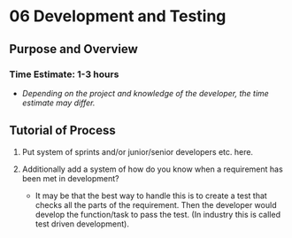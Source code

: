 # 06 Development and Testing


## Purpose and Overview

### Time Estimate: 1-3 hours
- *Depending on the project and knowledge of the developer, the time estimate may differ.*

## Tutorial of Process

1. Put system of sprints and/or junior/senior developers etc. here.

1. Additionally add a system of how do you know when a requirement has been met in development?

    - It may be that the best way to handle this is to create a test that checks all the parts of the requirement. Then the developer would develop the function/task to pass the test.  (In industry this is called test driven development).